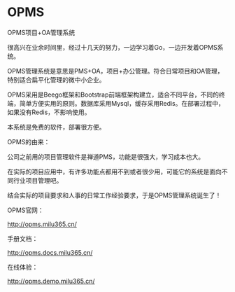 # OPMS
OPMS项目+OA管理系统

很高兴在业余时间里，经过十几天的努力，一边学习着Go，一边开发着OPMS系统。

OPMS管理系统是意思是PMS+OA，项目+办公管理。符合日常项目和OA管理，特别适合扁平化管理的微中小企业。

OPMS采用是Beego框架和Bootstrap前端框架构建立，适合不同平台，不同的终端，简单方便实用的原则。数据库采用Mysql，缓存采用Redis。在部署过程中，如果没有Redis，不影响使用。

本系统是免费的软件，部署很方便。

OPMS的由来：

公司之前用的项目管理软件是禅道PMS，功能是很强大，学习成本也大。

在实际的项目应用中，有许多功能点都用不到或者很少用，可能它的系统是面向不同行业项目管理吧。

结合实际的项目要求和人事的日常工作经验要求，于是OPMS管理系统诞生了！

OPMS官网：

http://opms.milu365.cn/

手册文档：

http://opms.docs.milu365.cn/

在线体验：

http://opms.demo.milu365.cn/
